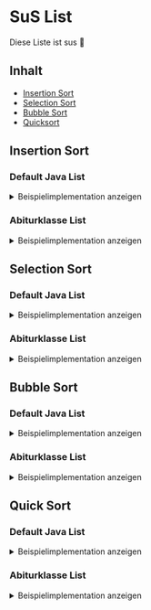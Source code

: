 # SuS List
Diese Liste ist sus :rat:

## Inhalt
 - [Insertion Sort](#insertion-sort)
 - [Selection Sort](#selection-sort)
 - [Bubble Sort](#bubble-sort)
 - [Quicksort](#quick-sort)

## Insertion Sort

### Default Java List
<details>
  <summary>Beispielimplementation anzeigen</summary>

```java
public static void insertionSort(List<Integer> list) {
    for (int i = 1; i < list.size(); i++) {
        int j = i;
        while (j > 0 && list.get(j - 1) > list.get(j)) {
            Collections.swap(list, j, j - 1);
            j--;
        }
    }
}
```
</details>

### Abiturklasse List
<details>
  <summary>Beispielimplementation anzeigen</summary>
  

```java
private List<Integer> insertionSort(List<Integer> list) {
        List<Integer> helperList = new List<>();
        while (!list.isEmpty())
        {
            list.toFirst();
            helperList.toFirst();
            
            if (helperList.isEmpty()) {
                helperList.insert(list.getContent());
                list.remove();
                continue;
            }
            boolean hasInserted = false;
            while (helperList.hasAccess()) {
                if (helperList.getContent() < list.getContent()) {
                    helperList.insert(list.getContent());
                    hasInserted = true;
                    break;
                }
                helperList.next();
            }

            if (!hasInserted) {
                helperList.append(list.getContent());
            }

            list.remove();
        }
        return helperList;
    }
```

</details>

## Selection Sort

### Default Java List
<details>
  <summary>Beispielimplementation anzeigen</summary>

```java
public static void selectionSort(List<Integer> list) {
    for (int i = 0; i < list.size(); i++) {
        int min = i;
        for (int j = i + 1; j < list.size(); j++) {
            if (list.get(j) < list.get(min)) {
                min = j;
            }
        }
        Collections.swap(list, i, min);
    }
}
```

</details>

### Abiturklasse List
<details>
  <summary>Beispielimplementation anzeigen</summary>

```java
private List<Integer> selectionSort(List<Integer> list) {
        List<Integer> helperList = new List<>();
        while (!list.isEmpty())
        {
            list.toFirst();
            helperList.toFirst();
            
            if (helperList.isEmpty()) {
                helperList.insert(list.getContent());
                list.remove();
                continue;
            }
            boolean hasInserted = false;
            while (helperList.hasAccess()) {
                if (helperList.getContent() < list.getContent()) {
                    helperList.insert(list.getContent());
                    hasInserted = true;
                    break;
                }
                helperList.next();
            }

            if (!hasInserted) {
                helperList.append(list.getContent());
            }

            list.remove();
        }
        return helperList;
    }
```

</details>

## Bubble Sort

### Default Java List
<details>
  <summary>Beispielimplementation anzeigen</summary>

```java
public static void bubbleSort(List<Integer> list) {
    for (int i = 0; i < list.size(); i++) {
        for (int j = 0; j < list.size() - 1; j++) {
            if (list.get(j) > list.get(j + 1)) {
                Collections.swap(list, j, j + 1);
            }
        }
    }
}
```

</details>

### Abiturklasse List
<details>
  <summary>Beispielimplementation anzeigen</summary>

```java
private List<Integer> bubbleSort(List<Integer> list) {
        List<Integer> helperList = new List<>();
        while (!list.isEmpty())
        {
            list.toFirst();
            helperList.toFirst();
            
            if (helperList.isEmpty()) {
                helperList.insert(list.getContent());
                list.remove();
                continue;
            }
            boolean hasInserted = false;
            while (helperList.hasAccess()) {
                if (helperList.getContent() < list.getContent()) {
                    helperList.insert(list.getContent());
                    hasInserted = true;
                    break;
                }
                helperList.next();
            }

            if (!hasInserted) {
                helperList.append(list.getContent());
            }

            list.remove();
        }
        return helperList;
    }
```

</details>

## Quick Sort

### Default Java List
<details>
  <summary>Beispielimplementation anzeigen</summary>

```java
public static void quickSort(List<Integer> list) {
    quickSort(list, 0, list.size() - 1);
}

private static void quickSort(List<Integer> list, int left, int right) {
    if (left < right) {
        int pivot = partition(list, left, right);
        quickSort(list, left, pivot - 1);
        quickSort(list, pivot + 1, right);
    }
}

private static int partition(List<Integer> list, int left, int right) {
    int pivot = list.get(right);
    int i = left - 1;
    for (int j = left; j < right; j++) {
        if (list.get(j) <= pivot) {
            i++;
            Collections.swap(list, i, j);
        }
    }
    Collections.swap(list, i + 1, right);
    return i + 1;
}
```

</details>

### Abiturklasse List
<details>
  <summary>Beispielimplementation anzeigen</summary>

```java
private List<Integer> quickSort(List<Integer> list) {
        List<Integer> helperList = new List<>();
        while (!list.isEmpty())
        {
            list.toFirst();
            helperList.toFirst();
            
            if (helperList.isEmpty()) {
                helperList.insert(list.getContent());
                list.remove();
                continue;
            }
            boolean hasInserted = false;
            while (helperList.hasAccess()) {
                if (helperList.getContent() < list.getContent()) {
                    helperList.insert(list.getContent());
                    hasInserted = true;
                    break;
                }
                helperList.next();
            }

            if (!hasInserted) {
                helperList.append(list.getContent());
            }

            list.remove();
        }
        return helperList;
    }
```

</details>